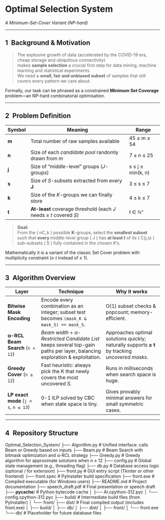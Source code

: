 # Optimal Selection System  
*A Minimum-Set-Cover Variant (NP-hard)*

---

## 1 Background & Motivation  

> The explosive growth of data (accelerated by the COVID-19 era, cheap storage and ubiquitous connectivity)  
> makes **sample selection** a crucial first step for data mining, machine learning and statistical experiments.  
> We need a **small, fair and unbiased subset** of samples that still covers every pattern we care about.

Formally, our task can be phrased as a constrained **Minimum Set Coverage** problem—an NP-hard combinatorial optimisation.

---

## 2 Problem Definition  

| Symbol | Meaning | Range |
|--------|---------|-------|
| **m**  | Total number of raw samples available | 45 ≤ m ≤ 54 |
| **n**  | Size of each *candidate pool* randomly drawn from *m* | 7 ≤ n ≤ 25 |
| **j**  | Size of “middle-level” groups (*J*-groups) | s ≤ j ≤ min(k, n) |
| **s**  | Size of *S*-subsets extracted from every **J** | 3 ≤ s ≤ 7 |
| **k**  | Size of the *K*-groups we can finally store | 4 ≤ k ≤ 7 |
| **t**  | **At-least** coverage threshold (each *J* needs ≥ *t* covered *S*) | *t* ∈ ℕ⁺ |

> **Goal:**  
> From the \( nC_k \) possible **K**-groups, select the **smallest subset**  
> such that **every** middle-level group \( J \) has **at least *t*** of its \( C(j,s) \)  
> sub-subsets \( S \) fully contained in the chosen *K*’s.

Mathematically it is a variant of the classic Set Cover problem with multiplicity constraint (*≥ t* instead of ≥ 1).

---

## 3 Algorithm Overview  

| Layer | Technique | Why it works |
|-------|-----------|--------------|
| **Bitwise Mask Encoding** | Encode every combination as an integer; subset test becomes `(mask_K & mask_S) == mask_S`. | O(1) subset checks & popcount; memory-efficient. |
| **α-RCL Beam Search** (`n < 12`) | *Beam width* + *α-Restricted Candidate List* keeps several top-gain paths per layer, balancing exploration & exploitation. | Approaches optimal solutions quickly; naturally supports **≥ t** by tracking *uncovered masks*. |
| **Greedy Cover** (`n ≥ 12`) | Fast heuristic: always pick the K that newly covers the most uncovered *S*. | Runs in milliseconds when search space is huge. |
| **LP exact mode** (`j = s`, `n ≤ 13`) | 0-1 ILP solved by CBC when state space is tiny. | Gives provably minimal answers for small symmetric cases. |

---

## 4 Repository Structure  
Optimal_Selection_System/
├── Algorithm.py         # Unified interface: calls Beam or Greedy based on inputs
├── Beam.py              # Beam Search with bitmask optimization and α-RCL strategy
├── Greedy.py            # Greedy algorithm for approximate solutions when n ≥ 12
├── config.py            # Global state management (e.g., threading flag)
├── db.py                # Database access logic (optional / for extension)
├── front.py             # GUI entry script (Tkinter or other frontend)
├── front.spec           # PyInstaller build specification
├── front.exe            # Compiled executable (for Windows users)
├── README.md            # Project documentation
├── speech_draft.pdf     # Final presentation or speech draft
├── __pycache__/         # Python bytecode cache
│   ├── AI.cpython-312.pyc
│   └── config.cpython-312.pyc
├── build/               # Intermediate build files (from PyInstaller)
│   └── front/
├── dist/                # Final compiled output (includes front.exe)
│   ├── build/
│   ├── db/
│   ├── dist/
│   ├── front/
│   └── front.exe
└── db/                  # Placeholder for future database files